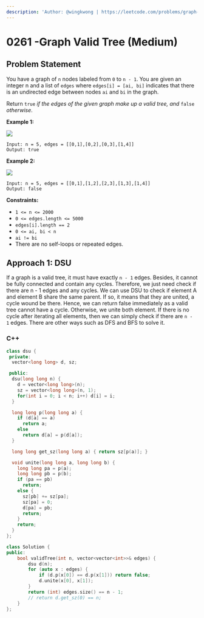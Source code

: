 ```yaml
---
description: 'Author: @wingkwong | https://leetcode.com/problems/graph-valid-tree/'
---
```


# 0261 -Graph Valid Tree (Medium)

## Problem Statement



You have a graph of `n` nodes labeled from `0` to `n - 1`. You are given an integer n and a list of `edges` where `edges[i] = [ai, bi]` indicates that there is an undirected edge between nodes `ai` and `bi` in the graph.

Return `true` _if the edges of the given graph make up a valid tree, and_ `false` _otherwise_.

&#x20;

**Example 1:**

![](https://assets.leetcode.com/uploads/2021/03/12/tree1-graph.jpg)

```
Input: n = 5, edges = [[0,1],[0,2],[0,3],[1,4]]
Output: true
```

**Example 2:**

![](https://assets.leetcode.com/uploads/2021/03/12/tree2-graph.jpg)

```
Input: n = 5, edges = [[0,1],[1,2],[2,3],[1,3],[1,4]]
Output: false
```

&#x20;

**Constraints:**

* `1 <= n <= 2000`
* `0 <= edges.length <= 5000`
* `edges[i].length == 2`
* `0 <= ai, bi < n`
* `ai != bi`
* There are no self-loops or repeated edges.

## Approach 1: DSU

If a graph is a valid tree, it must have exactly `n - 1` edges. Besides, it cannot be fully connected and contain any cycles. Therefore, we just need check if there are n - 1 edges and any cycles. We can use DSU to check if element A and element B share the same parent. If so, it means that they are united, a cycle wound be there. Hence, we can return false immediately as a valid tree cannot have a  cycle. Otherwise, we unite both element. If there is no cycle after iterating all elements, then we can simply check if there are `n - 1` edges. There are other ways such as DFS and BFS to solve it.&#x20;

### C++

```cpp
class dsu {
 private:
  vector<long long> d, sz;

 public:
  dsu(long long n) {
    d = vector<long long>(n);
    sz = vector<long long>(n, 1);
    for(int i = 0; i < n; i++) d[i] = i;
  }

  long long p(long long a) {
    if (d[a] == a)
      return a;
    else
      return d[a] = p(d[a]);
  }

  long long get_sz(long long a) { return sz[p(a)]; }

  void unite(long long a, long long b) {
    long long pa = p(a);
    long long pb = p(b);
    if (pa == pb)
      return;
    else {
      sz[pb] += sz[pa];
      sz[pa] = 0;
      d[pa] = pb;
      return;
    }
    return;
  }
};

class Solution {
public:
    bool validTree(int n, vector<vector<int>>& edges) {
        dsu d(n);
        for (auto x : edges) {
            if (d.p(x[0]) == d.p(x[1])) return false;
            d.unite(x[0], x[1]);
        }
        return (int) edges.size() == n - 1;
        // return d.get_sz(0) == n;
    }
};
```
